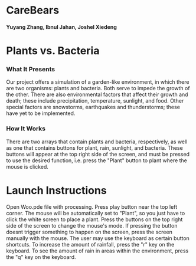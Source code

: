 # CareBears
#### Yuyang Zhang, Ibnul Jahan, Joshel Xiedeng

# Plants vs. Bacteria
### What It Presents
Our project offers a simulation of a garden-like environment, in which there are two organisms: plants and bacteria.  Both serve to impede the growth of the other.  There are also environmental factors that affect their growth and death; these include precipitation, temperature, sunlight, and food.  Other special factors are snowstorms, earthquakes and thunderstorms; these have yet to be implemented.
### How It Works
There are two arrays that contain plants and bacteria, respectively, as well as one that contains buttons for plant, rain, sunlight, and bacteria.  These buttons will appear at the top right side of the screen, and must be pressed to use the desired function, i.e. press the "Plant" button to plant where the mouse is clicked.

# Launch Instructions
Open Woo.pde file with processing.  Press play button near the top left corner.  The mouse will be automatically set to "Plant", so you just have to click the white screen to place a plant.  Press the buttons on the top right side of the screen to change the mouse's mode.  If pressing the button doesnt trigger something to happen on the screen, press the screen manually with the mouse. The user may use the keyboard as certain button shortcuts. To increase the amount of rainfall, press the "r" key on the keyboard. To see the amount of rain in areas within the environment, press the "q" key on the keyboard. 
